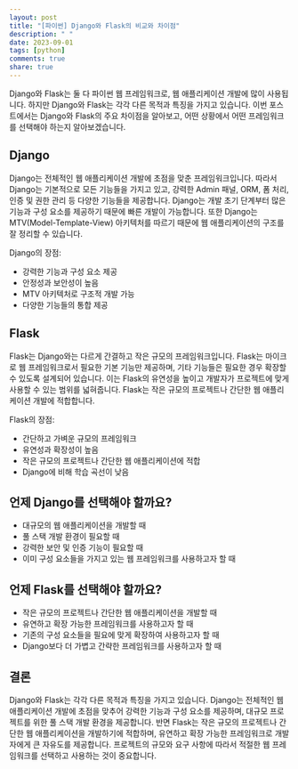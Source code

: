 ```yaml
---
layout: post
title: "[파이썬] Django와 Flask의 비교와 차이점"
description: " "
date: 2023-09-01
tags: [python]
comments: true
share: true
---
```


Django와 Flask는 둘 다 파이썬 웹 프레임워크로, 웹 애플리케이션 개발에 많이 사용됩니다. 하지만 Django와 Flask는 각각 다른 목적과 특징을 가지고 있습니다. 이번 포스트에서는 Django와 Flask의 주요 차이점을 알아보고, 어떤 상황에서 어떤 프레임워크를 선택해야 하는지 알아보겠습니다.

## Django
Django는 전체적인 웹 애플리케이션 개발에 초점을 맞춘 프레임워크입니다. 따라서 Django는 기본적으로 모든 기능들을 가지고 있고, 강력한 Admin 패널, ORM, 폼 처리, 인증 및 권한 관리 등 다양한 기능들을 제공합니다. Django는 개발 초기 단계부터 많은 기능과 구성 요소를 제공하기 때문에 빠른 개발이 가능합니다. 또한 Django는 MTV(Model-Template-View) 아키텍처를 따르기 때문에 웹 애플리케이션의 구조를 잘 정리할 수 있습니다.

Django의 장점:
- 강력한 기능과 구성 요소 제공
- 안정성과 보안성이 높음
- MTV 아키텍처로 구조적 개발 가능
- 다양한 기능들의 통합 제공

## Flask
Flask는 Django와는 다르게 간결하고 작은 규모의 프레임워크입니다. Flask는 마이크로 웹 프레임워크로서 필요한 기본 기능만 제공하며, 기타 기능들은 필요한 경우 확장할 수 있도록 설계되어 있습니다. 이는 Flask의 유연성을 높이고 개발자가 프로젝트에 맞게 사용할 수 있는 범위를 넓혀줍니다. Flask는 작은 규모의 프로젝트나 간단한 웹 애플리케이션 개발에 적합합니다.

Flask의 장점:
- 간단하고 가벼운 규모의 프레임워크
- 유연성과 확장성이 높음
- 작은 규모의 프로젝트나 간단한 웹 애플리케이션에 적합
- Django에 비해 학습 곡선이 낮음

## 언제 Django를 선택해야 할까요?
- 대규모의 웹 애플리케이션을 개발할 때
- 풀 스택 개발 환경이 필요할 때
- 강력한 보안 및 인증 기능이 필요할 때
- 이미 구성 요소들을 가지고 있는 웹 프레임워크를 사용하고자 할 때

## 언제 Flask를 선택해야 할까요?
- 작은 규모의 프로젝트나 간단한 웹 애플리케이션을 개발할 때
- 유연하고 확장 가능한 프레임워크를 사용하고자 할 때
- 기존의 구성 요소들을 필요에 맞게 확장하여 사용하고자 할 때
- Django보다 더 가볍고 간략한 프레임워크를 사용하고자 할 때

## 결론
Django와 Flask는 각각 다른 목적과 특징을 가지고 있습니다. Django는 전체적인 웹 애플리케이션 개발에 초점을 맞추어 강력한 기능과 구성 요소를 제공하며, 대규모 프로젝트를 위한 풀 스택 개발 환경을 제공합니다. 반면 Flask는 작은 규모의 프로젝트나 간단한 웹 애플리케이션을 개발하기에 적합하며, 유연하고 확장 가능한 프레임워크로 개발자에게 큰 자유도를 제공합니다. 프로젝트의 규모와 요구 사항에 따라서 적절한 웹 프레임워크를 선택하고 사용하는 것이 중요합니다.